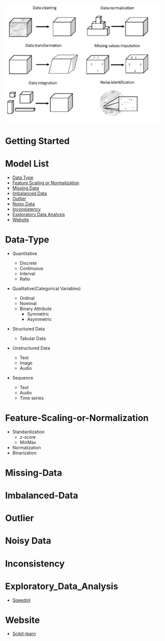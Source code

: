 ![Picture](https://github.com/pku-H2R/DataPreprocessing/blob/master/Picture/Preprocessing.jpg)
# Getting Started 
  
# Model List
* [Data Type](#Data-Type)
* [Feature Scaling or Normalization](#Feature-Scaling-or-Normalization)
* [Missing Data](#Missing-Data)
* [Imbalanced Data](#Imbalanced-Data)
* [Outlier](#Outlier)
* [Noisy Data](#Noisy-Data)
* [Inconsistency](#Inconsistency)
* [Exploratory Data Analysis](#Exploratory_Data_Analysis)
* [Website](#Website)

# Data-Type
* Quantitative
  * Discrete
  * Continuous
  * Interval
  * Ratio

* Qualitative(Categorical Variables)
  * Ordinal
  * Nominal
  * Binary Attribute
    * Symmetric
    * Asymmetric
* Structured Data
  * Tabular Data
* Unstructured Data
  * Text
  * Image
  * Audio
* Sequence
  * Text
  * Audio
  * Time series

# Feature-Scaling-or-Normalization
* Standardization
  * z-score
  * MinMax
* Normalization
* Binarization

# Missing-Data

# Imbalanced-Data

# Outlier

# Noisy Data

# Inconsistency

# Exploratory_Data_Analysis
* [Speedml](https://speedml.com/automate-exploratory-data-analysis/)

# Website
* [Scikit-learn](https://scikit-learn.org/stable/modules/preprocessing.html#preprocessing)
